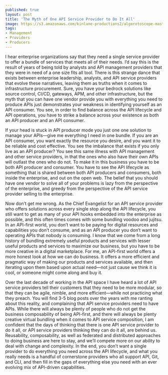 ```yaml
---
published: true
layout: post
title: 'The Myth of One API Service Provider to Do It All'
image: https://s3.amazonaws.com/kinlane-productions2/algorotoscope-master/bf-skinner-crypto-wheels-old-compute-bletchley.jpg
tags:
- Management
- Providers
- Producers
---
```

I hear enterprise organizations say that they need a single service provider to offer a bundle of services that meets all of their needs. I’d say this is the result of years of being told by analysts and API management providers that they were in need of a one size fits all tool. There is this strange dance that exists between enterprise leadership, analysts, and API service providers that evolve these narratives, leaving them as truths when it comes to infrastructure procurement. Sure, you have your bedrock solutions like source control, CI/CD, gateways, APM, and other infrastructure, but the myth that you can have one vendor provide you with everything you need to produce APIs just demonstrates your weakness in identifying yourself as an API consumer. You see, in order to find balance across the API lifecycle and API operations, you have to strike a balance across your existence as both an API producer and an API consumer.

If your head is stuck in API producer mode you just one one solution to manage your APIs—give me everything I need in one bundle. If you are an API consumer, you want exactly the resource you desire, and you want it to be reliable and cost effective. You see the imbalance that exists if you only live as an API producer? You see this same illness with API management and other service providers, in that the ones who also have their own APIs will outlast the ones who do not. To make it in this business you have to be both API producer and consumer. You have to see the API lifecycle as something that is shared between both API producers and consumers, both inside the enterprise, and out on the open web. The belief that you should have one vendor to solve all of your problems is lazy from the perspective of the enterprise, and greedy from the perspective of the API service provider selling to the enterprise.


Now don’t get me wrong. As the Chief Evangelist for an API service provider who offers solutions across every single stop along the API lifecycle, you still want to get as many of your API hooks embedded into the enterprise as possible, and this often times comes with some bundling voodoo and jujitsu. In an API-first world, you don’t want to be paying for digital resources and capabilities you don’t consume, and as an API producer you don’t want to operating APIs that nobody is consuming. I know that we come from a long history of bundling extremely useful products and services with lesser useful products and services to maximize our business, but you have to be more creative in a digital marketplace. For me, an API-first world offers a more honest look at how we can do business. It offers a more efficient and pragmatic way of making our products and services available, and then iterating upon them based upon actual need—not just cause we think it is cool, or someone might come along and buy it.


Over the last decade of working in the API space I have heard a lot of API service providers tell their customers that they need to be more modular, so that they can be agile, nimble, and more efficient—while not practicing what they preach. You will find 3-5 blog posts over the years with me ranting about this reality, and complaining that API service providers need to have APIs. While there will always be plenty of people who do not get the business composability of being API-first, and there will always be plenty creative virtual bundling when it comes to API service composition, I am confident that the days of thinking that there is one API service provider to do it all, or API service providers thinking they can do it all, are behind us. Reusability, composability, as well as federated and distributed approaches to doing business are here to stay, and we’ll compete more on our ability to deal with change and complexity. In the end, you don’t want a single provider to do everything you need across the API lifecycle, and what you really needs is a handful of cornerstone providers who all support API, Git, and CLI, and then fill in the gaps of everything else you need with an ever evolving mix of API-driven capabilities.
